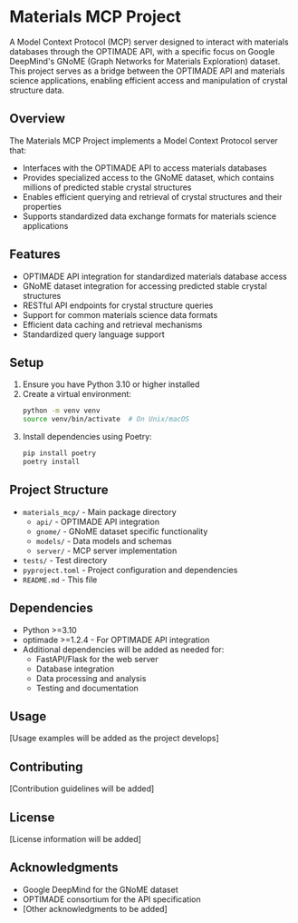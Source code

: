 # Materials MCP Project

A Model Context Protocol (MCP) server designed to interact with materials databases through the OPTIMADE API, with a specific focus on Google DeepMind's GNoME (Graph Networks for Materials Exploration) dataset. This project serves as a bridge between the OPTIMADE API and materials science applications, enabling efficient access and manipulation of crystal structure data.

## Overview

The Materials MCP Project implements a Model Context Protocol server that:
- Interfaces with the OPTIMADE API to access materials databases
- Provides specialized access to the GNoME dataset, which contains millions of predicted stable crystal structures
- Enables efficient querying and retrieval of crystal structures and their properties
- Supports standardized data exchange formats for materials science applications

## Features

- OPTIMADE API integration for standardized materials database access
- GNoME dataset integration for accessing predicted stable crystal structures
- RESTful API endpoints for crystal structure queries
- Support for common materials science data formats
- Efficient data caching and retrieval mechanisms
- Standardized query language support

## Setup

1. Ensure you have Python 3.10 or higher installed
2. Create a virtual environment:
   ```bash
   python -m venv venv
   source venv/bin/activate  # On Unix/macOS
   ```
3. Install dependencies using Poetry:
   ```bash
   pip install poetry
   poetry install
   ```

## Project Structure

- `materials_mcp/` - Main package directory
  - `api/` - OPTIMADE API integration
  - `gnome/` - GNoME dataset specific functionality
  - `models/` - Data models and schemas
  - `server/` - MCP server implementation
- `tests/` - Test directory
- `pyproject.toml` - Project configuration and dependencies
- `README.md` - This file

## Dependencies

- Python >=3.10
- optimade >=1.2.4 - For OPTIMADE API integration
- Additional dependencies will be added as needed for:
  - FastAPI/Flask for the web server
  - Database integration
  - Data processing and analysis
  - Testing and documentation

## Usage

[Usage examples will be added as the project develops]

## Contributing

[Contribution guidelines will be added]

## License

[License information will be added]

## Acknowledgments

- Google DeepMind for the GNoME dataset
- OPTIMADE consortium for the API specification
- [Other acknowledgments to be added] 